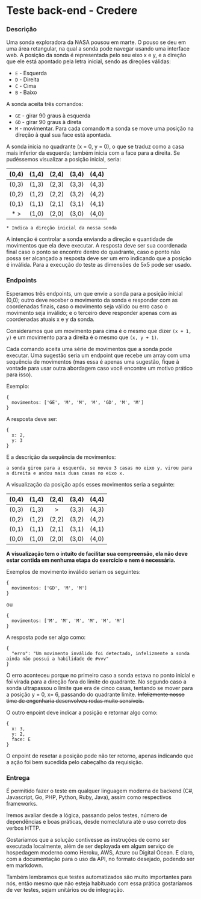 # Teste back-end - Credere

### Descrição

Uma sonda exploradora da NASA pousou em marte. O pouso se deu em uma área retangular, na qual a sonda pode navegar usando uma interface web. A posição da sonda é representada pelo seu eixo x e y, e a direção que ele está apontado pela letra inicial, sendo as direções válidas:

- `E` - Esquerda
- `D` - Direita
- `C` - Cima
- `B` - Baixo

A sonda aceita três comandos:

- `GE` - girar 90 graus à esquerda
- `GD` - girar 90 graus à direta
- `M` - movimentar. Para cada comando `M` a sonda se move uma posição na direção à qual sua face está apontada.

A sonda inicia no quadrante (x = 0, y = 0), o que se traduz como a casa mais inferior da esquerda; também inicia com a face para a direita.
Se pudéssemos visualizar a posição inicial, seria:

| (0,4) |  (1,4) | (2,4) |  (3,4) | (4,4) |
|:-----:|  ----  |  ---- |  ----  |  ---- |
| (0,3) |  (1,3) | (2,3) |  (3,3) | (4,3) |
| (0,2) |  (1,2) | (2,2) |  (3,2) | (4,2) |
| (0,1) |  (1,1) | (2,1) |  (3,1) | (4,1) |
| * >   |  (1,0) | (2,0) |  (3,0) | (4,0) |

`* Indica a direção inicial da nossa sonda`

A intenção é controlar a sonda enviando a direção e quantidade de movimentos que ela deve executar. A resposta deve ser sua coordenada final caso o ponto se encontre dentro do quadrante, caso o ponto não possa ser alcançado a resposta deve ser um erro indicando que a posição é inválida. Para a execução do teste as dimensões de 5x5 pode ser usado.

### Endpoints

Esperamos três endpoints, um que envie a sonda para a posição inicial (0,0); outro deve receber o movimento da sonda e responder com as coordenadas finais, caso o movimento seja válido ou erro caso o movimento seja inválido; e o terceiro deve responder apenas com as coordenadas atuais x e y da sonda.

Consideramos que um movimento para cima é o mesmo que dizer `(x + 1, y)` e um movimento para a direita é o mesmo que `(x, y + 1)`.

Cada comando aceita uma série de movimentos que a sonda pode executar. Uma sugestão seria um endpoint que recebe um array com uma sequência de movimentos (mas essa é apenas uma sugestão, fique à vontade para usar outra abordagem caso você encontre um motivo prático para isso).

Exemplo:

```
{
  movimentos: ['GE', 'M', 'M', 'M', 'GD', 'M', 'M']
}
```

A resposta deve ser:

```
{
  x: 2,
  y: 3
}
```

E a descrição da sequência de movimentos:

```a sonda girou para a esquerda, se moveu 3 casas no eixo y, virou para a direita e andou mais duas casas no eixo x.```

A visualização da posição após esses movimentos seria a seguinte:

| (0,4) |  (1,4) | (2,4) |  (3,4) | (4,4) |
| ----- |  ---- |:----:|  ---- | ---- |
| (0,3) |  (1,3) |   >   |  (3,3) | (4,3) |
| (0,2) |  (1,2) | (2,2) |  (3,2) | (4,2) |
| (0,1) |  (1,1) | (2,1) |  (3,1) | (4,1) |
| (0,0) |  (1,0) | (2,0) |  (3,0) | (4,0) |

**A visualização tem o intuíto de facilitar sua compreensão, ela não deve estar contida em nenhuma etapa do exercício e nem é necessária.**

Exemplos de movimento inválido seriam os seguintes:

```
{
  movimentos: ['GD', 'M', 'M']
}
```

ou

```
{
  movimentos: ['M', 'M', 'M', 'M', 'M', 'M']
}
```

A resposta pode ser algo como:

```
{
  "erro": "Um movimento inválido foi detectado, infelizmente a sonda ainda não possui a habilidade de #vvv"
}
```

O erro aconteceu porque no primeiro caso a sonda estava no ponto inicial e foi virada para a direção fora do limite do quadrante. No segundo caso a sonda ultrapassou o limite que era de cinco casas, tentando se mover para a posição y = 0, x= 6, passando do quadrante limite.  ~~Infelizmente nosso time de engenharia desenvolveu rodas muito sensíveis.~~

O outro enpoint deve indicar a posição e retornar algo como:

```
{
  x: 3,
  y: 2,
  face: E
}
```

O enpoint de resetar a posição pode não ter retorno, apenas indicando que a ação foi bem sucedida pelo cabeçalho da requisição.

### Entrega

É permitido fazer o teste em qualquer linguagem moderna de backend (C#, Javascript, Go, PHP, Python, Ruby, Java), assim como respectivos frameworks.

Iremos avaliar desde a lógica, passando pelos testes, número de dependências e boas práticas, desde nomeclatura até o uso correto dos verbos HTTP.

Gostaríamos que a solução contivesse as instruções de como ser executada localmente, além de ser deployada em algum serviço de hospedagem moderno como Heroku, AWS, Azure ou Digital Ocean. E claro, com a documentação para o uso da API, no formato desejado, podendo ser em markdown.

Também lembramos que testes automatizados são muito importantes para nós, então mesmo que não esteja habituado com essa prática gostaríamos de ver testes, sejam unitários ou de integração.
